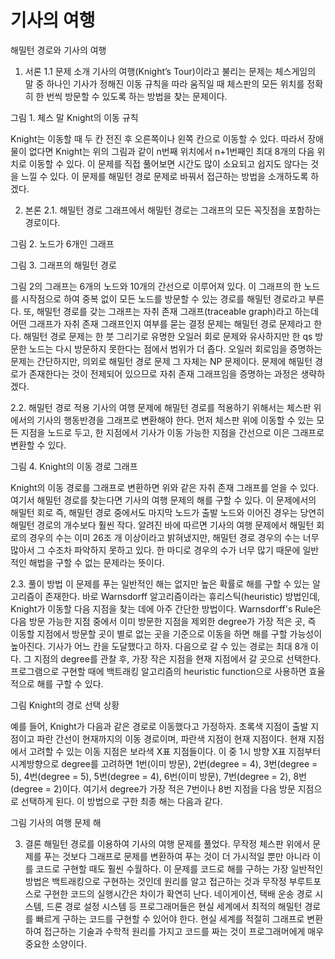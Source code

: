 
# 기사의 여행
    
해밀턴 경로와 기사의 여행

1. 서론
  1.1 문제 소개
기사의 여행(Knight’s Tour)이라고 불리는 문제는 체스게임의 말 중 하나인 기사가 정해진 이동 규칙을 따라 움직일 때 체스판의 모든 위치를 정확히 한 번씩 방문할 수 있도록 하는 방법을 찾는 문제이다. 
      
그림 1. 체스 말 Knight의 이동 규칙


Knight는 이동할 때 두 칸 전진 후 오른쪽이나 왼쪽 칸으로 이동할 수 있다. 따라서 장애물이 없다면 Knight는 위의 그림과 같이 n번째 위치에서 n+1번째인 최대 8개의 다음 위치로 이동할 수 있다. 이 문제를 직접 풀어보면 시간도 많이 소요되고 쉽지도 않다는 것을 느낄 수 있다. 이 문제를 해밀턴 경로 문제로 바꿔서 접근하는 방법을 소개하도록 하겠다.

2. 본론 
  2.1. 해밀턴 경로
그래프에서 해밀턴 경로는 그래프의 모든 꼭짓점을 포함하는 경로이다.

그림 2. 노드가 6개인 그래프
      
그림 3. 그래프의 해밀턴 경로


그림 2의 그래프는 6개의 노드와 10개의 간선으로 이루어져 있다. 이 그래프의 한 노드를 시작점으로 하여 중복 없이 모든 노드를 방문할 수 있는 경로를 해밀턴 경로라고 부른다. 또, 해밀턴 경로를 갖는 그래프는 자취 존재 그래프(traceable graph)라고 하는데 어떤 그래프가 자취 존재 그래프인지 여부를 묻는 결정 문제는 해밀턴 경로 문제라고 한다. 해밀턴 경로 문제는 한 붓 그리기로 유명한 오일러 회로 문제와 유사하지만 한 qs 방문한 노드는 다시 방문하지 못한다는 점에서 범위가 더 좁다. 오일러 회로임을 증명하는 문제는 간단하지만, 의외로 해밀턴 경로 문제 그 자체는 NP 문제이다. 문제에 해밀턴 경로가 존재한다는 것이 전제되어 있으므로 자취 존재 그래프임을 증명하는 과정은 생략하겠다.

  2.2. 해밀턴 경로 적용
기사의 여행 문제에 해밀턴 경로를 적용하기 위해서는 체스판 위에서의 기사의 행동반경을 그래프로 변환해야 한다. 먼저 체스판 위에 이동할 수 있는 모든 지점을 노드로 두고, 한 지점에서 기사가 이동 가능한 지점을 간선으로 이은 그래프로 변환할 수 있다.

그림 4. Knight의 이동 경로 그래프


Knight의 이동 경로를 그래프로 변환하면 위와 같은 자취 존재 그래프를 얻을 수 있다. 여기서 해밀턴 경로를 찾는다면 기사의 여행 문제의 해를 구할 수 있다. 이 문제에서의 해밀턴 회로 즉, 해밀턴 경로 중에서도 마지막 노드가 출발 노드와 이어진 경우는 당연히 해밀턴 경로의 개수보다 훨씬 작다. 알려진 바에 따르면 기사의 여행 문제에서 해밀턴 회로의 경우의 수는 이미 26조 개 이상이라고 밝혀냈지만, 해밀턴 경로 경우의 수는 너무 많아서 그 수조차 파악하지 못하고 있다. 한 마디로 경우의 수가 너무 많기 때문에 일반적인 해법을 구할 수 없는 문제라는 뜻이다.

  2.3. 풀이 방법
 이 문제를 푸는 일반적인 해는 없지만 높은 확률로 해를 구할 수 있는 알고리즘이 존재한다. 바로 Warnsdorff 알고리즘이라는 휴리스틱(heuristic) 방법인데, Knight가 이동할 다음 지점을 찾는 데에 아주 간단한 방법이다. Warnsdorff's Rule은 다음 방문 가능한 지점 중에서 이미 방문한 지점을 제외한 degree가 가장 적은 곳, 즉 이동할 지점에서 방문할 곳이 별로 없는 곳을 기준으로 이동을 하면 해를 구할 가능성이 높아진다. 
 기사가 어느 칸을 도달했다고 하자. 다음으로 갈 수 있는 경로는 최대 8개 이다. 그 지점의 degree를 관찰 후, 가장 작은 지점을 현재 지점에서 갈 곳으로 선택한다. 
프로그램으로 구현할 때에 백트래킹 알고리즘의 heuristic function으로 사용하면 효율적으로 해를 구할 수 있다.

그림  Knight의 경로 선택 상황


예를 들어, Knight가 다음과 같은 경로로 이동했다고 가정하자. 초록색 지점이 출발 지점이고 파란 간선이 현재까지의 이동 경로이며, 파란색 지점이 현재 지점이다. 현재 지점에서 고려할 수 있는 이동 지점은 보라색 X표 지점들이다. 이 중 1시 방향 X표 지점부터 시계방향으로 degree를 고려하면 1번(이미 방문), 2번(degree = 4), 3번(degree = 5), 4번(degree = 5), 5번(degree = 4), 6번(이미 방문), 7번(degree = 2), 8번(degree = 2)이다. 여기서 degree가 가장 적은 7번이나 8번 지점을 다음 방문 지점으로 선택하게 된다. 이 방법으로 구한 최종 해는 다음과 같다.

그림  기사의 여행 문제 해

3. 결론
해밀턴 경로를 이용하여 기사의 여행 문제를 풀었다. 무작정 체스판 위에서 문제를 푸는 것보다 그래프로 문제를 변환하여 푸는 것이 더 가시적일 뿐만 아니라 이를 코드로 구현할 때도 훨씬 수월하다. 이 문제를 코드로 해를 구하는 가장 일반적인 방법은 백트래킹으로 구현하는 것인데 원리를 알고 접근하는 것과 무작정 부루트포스로 구현한 코드의 실행시간은 차이가 확연히 난다. 네이게이션, 택배 운송 경로 시스템, 드론 경로 설정 시스템 등 프로그래머들은 현실 세계에서 최적의 해밀턴 경로를 빠르게 구하는 코드를 구현할 수 있어야 한다. 현실 세계를 적절히 그래프로 변환하여 접근하는 기술과 수학적 원리를 가지고 코드를 짜는 것이 프로그래머에게 매우 중요한 소양이다.
